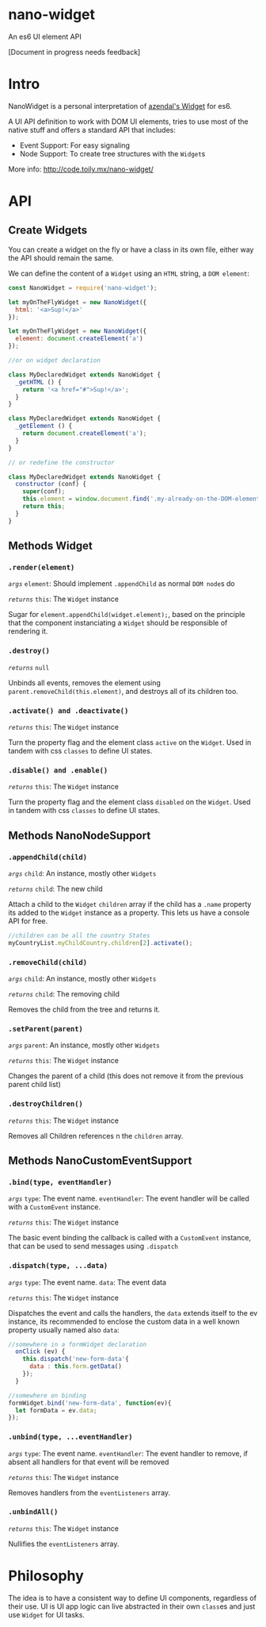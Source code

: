 # nano-widget
An es6 UI element API

[Document in progress needs feedback]

# Intro

NanoWidget is a personal interpretation of [azendal's Widget](https://github.com/azendal/neon/blob/master/stdlib/widget.js)
for es6.

A UI API definition to work with DOM UI elements, tries to use most of the native
stuff and offers a standard API that includes:

- Event Support: For easy signaling
- Node Support: To create tree structures with the `Widget`s

More info: http://code.toily.mx/nano-widget/

# API

## Create Widgets
You can create a widget on the fly or have a class in its own file, either way the
API should remain the same.

We can define the content of a `Widget` using an `HTML` string, a `DOM element`:
```javascript
const NanoWidget = require('nano-widget');

let myOnTheFlyWidget = new NanoWidget({
  html: '<a>Sup!</a>'
});

let myOnTheFlyWidget = new NanoWidget({
  element: document.createElement('a')
});

//or on widget declaration

class MyDeclaredWidget extends NanoWidget {
  _getHTML () {
    return '<a href="#">Sup!</a>';
  }
}

class MyDeclaredWidget extends NanoWidget {
  _getElement () {
    return document.createElement('a');
  }
}

// or redefine the constructor

class MyDeclaredWidget extends NanoWidget {
  constructor (conf) {
    super(conf);
    this.element = window.document.find('.my-already-on-the-DOM-element');
    return this;
  }
}

```

## Methods Widget

### `.render(element)`
*`args`*
`element`: Should implement `.appendChild` as normal `DOM node`s do

*`returns`*
`this`: The `Widget` instance

Sugar for `element.appendChild(widget.element);`, based on the principle that the
component instanciating a `Widget` should be responsible of rendering it.

### `.destroy()`
*`returns`*
`null`

Unbinds all events, removes the element using `parent.removeChild(this.element)`,
and destroys all of its children too.

### `.activate() and .deactivate()`
*`returns`*
`this`: The `Widget` instance

Turn the property flag and the element class `active` on the `Widget`. Used in tandem
with css `classes` to define UI states.

### `.disable() and .enable()`
*`returns`*
`this`: The `Widget` instance

Turn the property flag and the element class `disabled` on the `Widget`. Used in tandem
with css `classes` to define UI states.

## Methods NanoNodeSupport

### `.appendChild(child)`
*`args`*
`child`: <Object> An instance, mostly other `Widgets`

*`returns`*
`child`: The new child

Attach a child to the `Widget` `children` array if the child has a `.name`
property its added to the `Widget` instance as a property. This lets us have a
console API for free.

```javascript
//children can be all the country States
myCountryList.myChildCountry.children[2].activate();
```

### `.removeChild(child)`
*`args`*
`child`: <Object> An instance, mostly other `Widgets`

*`returns`*
`child`: The removing child

Removes the child from the tree and returns it.

### `.setParent(parent)`
*`args`*
`parent`: <Object> An instance, mostly other `Widgets`

*`returns`*
`this`: The `Widget` instance

Changes the parent of a child (this does not remove it from the previous
parent child list)

### `.destroyChildren()`
*`returns`*
`this`: The `Widget` instance

Removes all Children references n the `children` array.

## Methods NanoCustomEventSupport

### `.bind(type, eventHandler)`
*`args`*
`type`: <String> The event name.
`eventHandler`: <Function> The event handler will be called with a `CustomEvent` instance.

*`returns`*
`this`: The `Widget` instance

The basic event binding the callback is called with a `CustomEvent` instance, that
can be used to send messages using `.dispatch`

### `.dispatch(type, ...data)`
*`args`*
`type`: <String> The event name.
`data`: <Object optional> The event data

*`returns`*
`this`: The `Widget` instance

Dispatches the event and calls the handlers, the `data` extends itself to the ev
instance, its recommended to enclose the custom data in a well known property usually
named also `data`:

```javascript
//somewhere in a formWidget declaration
  onClick (ev) {
    this.dispatch('new-form-data'{
      data : this.form.getData()
    });
  }

//somewhere on binding
formWidget.bind('new-form-data', function(ev){
  let formData = ev.data;
});
```

### `.unbind(type, ...eventHandler)`
*`args`*
`type`: <String> The event name.
`eventHandler`: <Function optional> The event handler to remove, if absent all
handlers for that event will be removed

*`returns`*
`this`: The `Widget` instance

Removes handlers from the `eventListeners` array.

### `.unbindAll()`
*`returns`*
`this`: The `Widget` instance

Nullifies the `eventListeners` array.

# Philosophy

The idea is to have a consistent way to define UI components, regardless of their
use. UI is UI app logic can live abstracted in their own `class`es and just use
`Widget` for UI tasks.

